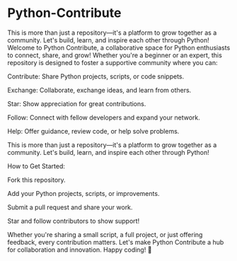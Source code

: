 # Python-Contribute
This is more than just a repository—it's a platform to grow together as a community. Let's build, learn, and inspire each other through Python!
Welcome to Python Contribute, a collaborative space for Python enthusiasts to connect, share, and grow! Whether you're a beginner or an expert, this repository is designed to foster a supportive community where you can:

Contribute: Share Python projects, scripts, or code snippets.

Exchange: Collaborate, exchange ideas, and learn from others.

Star: Show appreciation for great contributions.

Follow: Connect with fellow developers and expand your network.

Help: Offer guidance, review code, or help solve problems.

This is more than just a repository—it's a platform to grow together as a community. Let's build, learn, and inspire each other through Python!

How to Get Started:

Fork this repository.

Add your Python projects, scripts, or improvements.

Submit a pull request and share your work.

Star and follow contributors to show support!

Whether you're sharing a small script, a full project, or just offering feedback, every contribution matters. Let's make Python Contribute a hub for collaboration and innovation. Happy coding! 🚀
